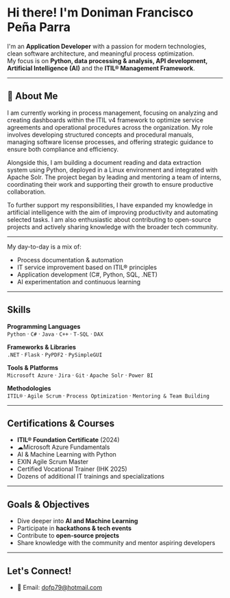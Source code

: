 # Hi there! I'm Doniman Francisco Peña Parra

I'm an **Application Developer** with a passion for modern technologies, clean software architecture, and meaningful process optimization.  
My focus is on **Python, data processing & analysis, API development, Artificial Intelligence (AI)** and the **ITIL® Management Framework**.

---

## 🚀 About Me

I am currently working in process management, focusing on analyzing and creating dashboards within the ITIL v4 framework to optimize service agreements and operational procedures across the organization. My role involves developing structured concepts and procedural manuals, managing software license processes, and offering strategic guidance to ensure both compliance and efficiency.

Alongside this, I am building a document reading and data extraction system using Python, deployed in a Linux environment and integrated with Apache Solr. The project began by leading and mentoring a team of interns, coordinating their work and supporting their growth to ensure productive collaboration.

To further support my responsibilities, I have expanded my knowledge in artificial intelligence with the aim of improving productivity and automating selected tasks. I am also enthusiastic about contributing to open-source projects and actively sharing knowledge with the broader tech community.

---

My day-to-day is a mix of:
- Process documentation & automation
- IT service improvement based on ITIL® principles
- Application development (C#, Python, SQL, .NET)
- AI experimentation and continuous learning

---

## Skills

**Programming Languages**  
`Python` · `C#` · `Java` · `C++` · `T-SQL` · `DAX`

**Frameworks & Libraries**  
`.NET` · `Flask` · `PyPDF2` · `PySimpleGUI`

**Tools & Platforms**  
`Microsoft Azure` · `Jira` · `Git` · `Apache Solr` · `Power BI`

**Methodologies**  
`ITIL®` · `Agile Scrum` · `Process Optimization` · `Mentoring & Team Building`

---

## Certifications & Courses

- **ITIL® Foundation Certificate** (2024)
- ☁Microsoft Azure Fundamentals
- AI & Machine Learning with Python
- EXIN Agile Scrum Master
- Certified Vocational Trainer (IHK 2025)
- Dozens of additional IT trainings and specializations

---

## Goals & Objectives

- Dive deeper into **AI and Machine Learning**
- Participate in **hackathons & tech events**
- Contribute to **open-source projects**
- Share knowledge with the community and mentor aspiring developers

---

## Let's Connect!

- 📧 Email: dofp79@hotmail.com  
